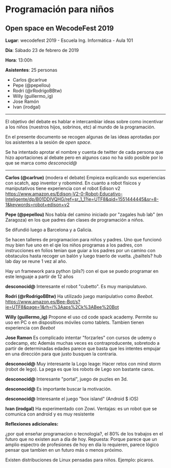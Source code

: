 # Programación para niños
## Open space en WecodeFest 2019



**Lugar**: wecodefest 2019 - Escuela Ing. Informática - Aula 101

**Día**: Sábado 23 de febrero de 2019

**Hora**: 13:00h

**Asistentes**: 25 personas

+ Carlos @carlrue
+ Pepe (@pepellou)
+ Rodri (@rRodrigoBBtw)
+ Willy (guillermo_ig)
+ Jose Ramón
+ Ivan (irodgal)

---
El objetivo del debate es hablar e intercambiar ideas sobre como incentivar a los niños (nuestros hijos, sobrinos, etc) al mundo de la programación.

En el presente documento se recogen algunas de las ideas aprotadas por los asistentes a la sesión de _open space_.

Se ha intentado aprotar el nombre y cuenta de twitter de cada persona que hizo aportaciones al debate pero en algunos caso no ha sido posible por lo que se marca como _desconocid@_

---

**Carlos (@carlrue)** (modera el debate)
Empieza explicando sus experiencias con scatch, app inventor y robomind.
En cuanto a robot físicos y maniputativos tiene experiencia con el robot Edison v2
https://www.amazon.es/Edison-V2-0-Robot-Educativo-Inteligente/dp/B01DDIVQHG/ref=sr_1_1?ie=UTF8&qid=1551444445&sr=8-1&keywords=robot+edison+v2


**Pepe (@pepellou)**
Nos habla del camino iniciado por "zagales hub lab" (en Zaragoza) en los que padres dan clases de programación a niños.

Se difundió luego a Barcelona y a Galicia.

Se hacen talleres de programacion para niños y padres. Uno que funcionó muy bien fue uno en el qie los niños programas a los padres, con instrucciones en folios tenian que guiar a los padres por un camino con obstaculos hasta recoger un balón y luego traerlo de vuelta.
¿bailtels? hub lab day se reune 1 vez al año.

Hay un framework para python (pils?) con el que se puedo programar en este lenguaje a partir de 12 años


**desconocid@**
Interesante el robot "cubetto". Es muy manipulatuvo.


**Rodri (@rRodrigoBBtw)** 
Ha utilizado juego manipulativo como _Beebot_. 
https://www.amazon.es/Bee-Bot/s?ie=UTF8&page=1&rh=i%3Aaps%2Ck%3ABee%20Bot

**Willy (guillermo_ig)**
Propone el uso cd code spack academy.
Permite su uso en PC o en dispositivos móviles como tablets.
Tambien tienen experiencia con _Beebot_

**Jose Ramon**
Es complicado intentar "forzarles" con cursos de udemy o codecamp, etc
Además muchas veces es contraproducente, sobretodo a partir de determinadas edades parece que basta que les intentes empujar en una dirección para que justo busquen la contraria.

**desconocid@**
Muy interesante la Logo leage: Hacer retos con mind storm (robot de lego). La pega es que los robots de Lego son bastante caros.


**desconocid@**
Interesante "portal", juego de puzles en 3d.


**desconocid@**
Es importante buscar la motivación.


**desconocid@**
Interesante el juego "box island" (Android $ iOS)


**Ivan (irodgal)**
Ha experimentado con Zowi.
Ventajas: es un robot que se comunica con android y es muy resistente


**Reflexiones adicionales:**

¿por qué enseñar programacion o tecnologia?, el 80% de los trabajos en el futuro que no existen aun a día de hoy.
Repuesta: Porque parece que un amplio espectro de profesiones de hoy en día lo requieren, parece lógico pensar que tambien en un futuro más o menos próximo.

Existen distribuciones de Linux pensadas para niños. Ejemplo: picaros.




